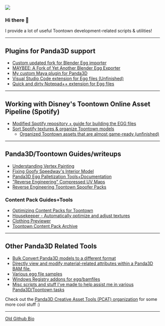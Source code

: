 ![](https://komarev.com/ghpvc/?username=loonaticx&color=red)

### Hi there 👋

I provide a lot of useful Toontown development-related scripts & utilities!

---
## Plugins for Panda3D support
- [Custom updated fork for Blender Egg importer](https://github.com/loonaticx/blender-egg-importer)
- [MAYBEE: A Fork of Yet Another Blender Egg Exporter](https://github.com/loonaticx/MAYBEE)
- [My custom Maya plugin for Panda3D](https://github.com/loonaticx/PandaMayaPlugin)
- [Visual Studio Code extension for Egg files (Unfinished)](https://marketplace.visualstudio.com/items?itemName=Loonatic.panda3d-egg-syntax)
- [Quick and dirty Notepad++ extension for Egg files](https://gist.github.com/loonaticx/0866a7eff8ca2733834a2d873994e5db)

---

## Working with Disney's Toontown Online Asset Pipeline (Spotify)
- [Modified Spotify repository + guide for building the EGG files](https://github.com/loonaticx/ttmodels)
- [Sort Spotify textures & organize Toontown models](https://github.com/P3DCAT/SpotifyTextureOrganizer)
  - [Organized Toontown assets that are almost game-ready (unfinished)](https://github.com/loonaticx/new-resources)

---

## Panda3D/Toontown Guides/writeups
- [Understanding Vertex Painting](https://loonatic.pro/tutorials/vertexpainting/)
- [Fixing Goofy Speedway's Interior Model](https://loonatic.pro/post/fixingtoontown-gswint/)
- [Panda3D Egg Palletization Tools+Documentation](https://github.com/P3DCAT/PalletizeTools)
- ["Reverse Engineering" Compressed UV Maps](https://loonatic.pro/post/reverse-engineering-compressed-uvs/)
- [Reverse Engineering Toontown Spoofer Packs](https://loonatic.pro/post/recoveringttppacks/)

### Content Pack Guides+Tools
- [Optimizing Content Packs for Toontown](https://loonatic.pro/post/optimizing-contentpacks/)
- [Housekeeper - Automatically optimize and adjust textures](https://github.com/loonaticx/Housekeeper)
- [Clothing Previewer](https://github.com/loonaticx/ClothingPreview)
- [Toontown Content Pack Archive](https://github.com/ContentPackArchive)

---

## Other Panda3D Related Tools
- [Bulk Convert Panda3D models to a different format](https://github.com/P3DCAT/HyperMC)
- [Directly view and modify material-related attributes within a Panda3D BAM file.](https://github.com/P3DCAT/BamTeXEditor)
- [Various egg file samples](https://github.com/loonaticx/egg-demos)
- [Windows Registry addons for egg/bamfiles](https://github.com/loonaticx/panda3d-registry-addons)
- [Misc scripts and stuff I've made to help assist me in various Panda3D/Toontown tasks](https://github.com/loonaticx/sketches)

Check out the [Panda3D Creative Asset Tools (PCAT) organization](https://github.com/P3DCAT) for some more cool stuff :)

---

[Old Github Bio](https://github.com/loonaticx/loonaticx/blob/f3ad8433fa3131d4953a2b8de74804fdb6333ca2/README.md)

